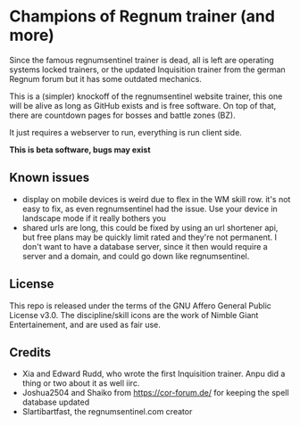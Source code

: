 # Champions of Regnum trainer (and more)

Since the famous regnumsentinel trainer is dead, all is left are operating
systems locked trainers, or the updated Inquisition trainer from the german
Regnum forum but it has some outdated mechanics.

This is a (simpler) knockoff of the regnumsentinel website trainer, this one will
be alive as long as GitHub exists and is free software. On top of that, there are countdown
pages for bosses and battle zones (BZ).

It just requires a webserver to run, everything is run client side.

**This is beta software, bugs may exist**

## Known issues

* display on mobile devices is weird due to flex in the WM skill row. it's not easy to fix, as
  even regnumsentinel had the issue. Use your device in landscape mode if it
  really bothers you
* shared urls are long, this could be fixed by using an url shortener api,
  but free plans may be quickly limit rated and they're not permanent. I don't want to have a
  database server, since it then would require a server and a domain, and could go down
  like regnumsentinel.
  
## License

   This repo is released under the terms of the GNU Affero General Public License v3.0.
   The discipline/skill icons are the work of Nimble Giant Entertainement, and are used
   as fair use.

## Credits

* Xia and Edward Rudd, who wrote the first Inquisition trainer. Anpu did a
  thing or two about it as well iirc.
* Joshua2504 and Shaiko from https://cor-forum.de/ for keeping the spell database
  updated
* Slartibartfast, the regnumsentinel.com creator
